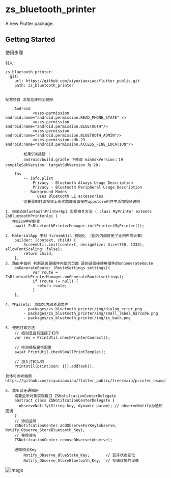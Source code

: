 # zs_bluetooth_printer

A new Flutter package.

## Getting Started

使用步骤
    
    引入:
    
    zs_bluetooth_printer:
      git:
        url: https://github.com/xiyuxiaoxiao/flutter_public.git
        path: zs_bluetooth_printer
        

    配置项目 添加蓝牙相关权限

        Android
                <uses-permission android:name="android.permission.READ_PHONE_STATE" />
                <uses-permission android:name="android.permission.BLUETOOTH"/>
                <uses-permission android:name="android.permission.BLUETOOTH_ADMIN"/>
                <uses-permission-sdk-23 android:name="android.permission.ACCESS_FINE_LOCATION"/>

            如果SDK报错 ：
            android/build.gradle 下修改 minSdkVersion：19  compileSdkVersion  targetSdkVersion 为 28；  

        Ios
            -- info.plist
                Privacy - Bluetooth Always Usage Description
                Privacy - Bluetooth Peripheral Usage Description
            -- Background Modes
                  Uses Bluetooth LE accessories
            需要录制打印视频上传优酷或者直接在appstore附件中添加视频说明

    1. 继承ZsBluetoothPrinterApi 实现相关方法 ( class MyPrinter extends ZsBluetoothPrinterApi )
       在mian中初始化
        await ZsBluetoothPrinterManager.initPrinter(MyPrinter());

    2. MaterialApp 中对 ScreenUtil 初始化 （因为内部使用了比例布局计算）
        builder: (context, child) {
            ScreenUtil.init(context, designSize: Size(750, 1334), allowFontScaling: false);
            return child;
        },
    3. 路由中监听 判断是否是插件内部的页面 是的话直接使用插件的onGenerateRoute
        onGenerateRoute: (RouteSettings settings){
                var route = ZsBluetoothPrinterManager.onGenerateRoute(settings);
                if (route != null) {
                  return route;
                }
        },

    4. 在assets: 添加包内部资源文件
            - packages/zs_bluetooth_printer/img/dialog_error.png
            - packages/zs_bluetooth_printer/img/small_label_barcode.png
            - packages/zs_bluetooth_printer/img/ic_back.png

    5. 使用打印方法
        // 检测是否有连接了打印
        var res = PrintUtil.checkPrinterConnect();

        // 检测模版是否配置
        awiat PrintUtil.checkSmallPrintTemple();

        // 加入打印队列
        PrintUtil(printJson: {}).addTask();

    具体可参考案例
    https://github.com/xiyuxiaoxiao/flutter_public/tree/main/printer_example/test_app

    6. 监听蓝牙通知用
        需要监听对象实现接口 ZSNotifcationCenterDelegate
        abstract class ZSNotifcationCenterDelegate {
          observeNotify(String key, dynamic param); // observeNotify为通知回调
        }
        // 添加监听
        ZSNotifcationCenter.addObserveForKey(observe, Notify_Observe_StoreBluetooth_Key);
        // 移除监听
        ZSNotifcationCenter.removeObserve(observe);

        通知相关Key
            Notify_Observe_BlueState_Key;       // 蓝牙状态变化
            Notify_Observe_StoreBluetooth_Key;  // 存储连接的设备

![image](https://github.com/xiyuxiaoxiao/flutter_public/blob/main/printer_example/小标签.jpg)


